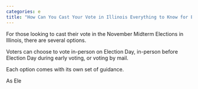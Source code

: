 ```yaml
---
categories: e
title: "How Can You Cast Your Vote in Illinois Everything to Know for Election Day"
---
```


For those looking to cast their vote in the November Midterm Elections in Illinois, there are several options.



Voters can choose to vote in-person on Election Day, in-person before Election Day during early voting, or voting by mail. 



Each option comes with its own set of guidance. 



As Ele